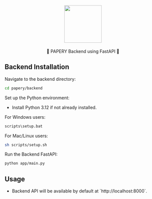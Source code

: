 <!-- DOCTOC SKIP -->

<h1 align="center">
 <a href="https://www.papery.com">
  <img height="120" src="docs/images/papery_logo.png"/>
 </a>
 <br />
</h1>
<p align="center">
🚀 PAPERY Backend using FastAPI 🚀
</p>

## Backend Installation

Navigate to the backend directory:

```bash
cd papery/backend
```

Set up the Python environment:

- Install Python 3.12 if not already installed.

For Windows users:

```bash
scripts\setup.bat
```

For Mac/Linux users:

```bash
sh scripts/setup.sh
```

Run the Backend FastAPI:

```bash
python app/main.py
```

## Usage

- Backend API will be available by default at \`http://localhost:8000\`.

